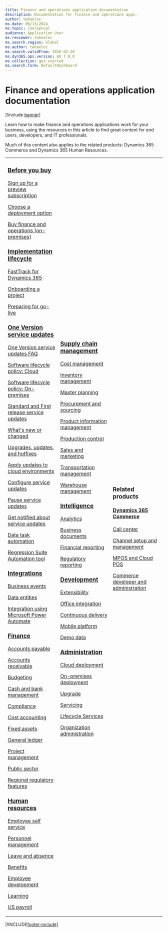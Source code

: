 ```yaml
---
title: Finance and operations application documentation
description: Documentation for finance and operations apps.
author: twheeloc
ms.date: 06/13/2024
ms.topic: conceptual
audience: Application User
ms.reviewer: twheeloc
ms.search.region: Global
ms.author: twheeloc
ms.search.validFrom: 2016-02-28
ms.dyn365.ops.version: AX 7.0.0
ms.collection: get-started
ms.search.form: DefaultDashboard
---
```


# Finance and operations application documentation

[!include [banner](includes/banner.md)]

Learn how to make finance and operations applications work for your business, using the resources in this article to find great content for end users, developers, and IT professionals. 

Much of this content also applies to the related products: Dynamics 365 Commerce and Dynamics 365 Human Resources. 

<table>
<colgroup>
<col width="33%" />
<col width="33%" />
<col width="33%" />
</colgroup>
<tbody>
<tr class="odd">
<td>
<h3><a href="get-started/before-you-buy.md">Before you buy</a></h3>
<p><a href="../dev-itpro/dev-tools/sign-up-preview-subscription.md">Sign up for a preview subscription</a></p>
 <p><a href="../dev-itpro/deployment/choose-deployment-type.md">Choose a deployment option</a></p>
 <p><a href="get-started/purchase-on-premises.md">Buy finance and operations (on-premises)</a></p>

<h3><a href="imp-lifecycle/implementation-lifecycle.md">Implementation lifecycle</a></h3>
<p><a href="/dynamics365/fasttrack/">FastTrack for Dynamics 365</a></p>
<p><a href="imp-lifecycle/onboard.md">Onboarding a project</a></p>
<p><a href="imp-lifecycle/prepare-go-live.md">Preparing for go-live</a></p>

<h3><a href="../dev-itpro/lifecycle-services/oneversion-overview.md">One Version service updates</a></h3>
<p><a href="get-started/one-version.md">One Version service updates FAQ</a></p>
<p><a href="../dev-itpro/migration-upgrade/versions-update-policy.md">Software lifecycle policy: Cloud</a></p>
<p><a href="../dev-itpro/migration-upgrade/on-prem-version-update-policy.md">Software lifecycle policy: On-premises</a></p>
<p><a href="get-started/public-preview-releases.md">Standard and First release service updates</a></p>
<p><a href="get-started/whats-new-changed.md">What's new or changed</a></p>
<p><a href="../dev-itpro/migration-upgrade/upgrade-home-page.md">Upgrades, updates, and hotfixes</a></p>
<p><a href="../dev-itpro/deployment/apply-deployable-package-system.md">Apply updates to cloud environments</a></p>
<p><a href="../dev-itpro/lifecycle-services/configure-service-updates.md">Configure service updates</a></p>
<p><a href="../dev-itpro/lifecycle-services/pause-service-updates.md">Pause service updates</a></p>
<p><a href="../dev-itpro/lifecycle-services/notifications-service-updates.md">Get notified about service updates</a></p>
<p><a href="../dev-itpro/data-entities/data-task-automation.md">Data task automation</a></p>
<p><a href="../dev-itpro/lifecycle-services/using-task-guides-and-bpm-to-create-user-acceptance-tests.md">Regression Suite Automation tool</a></p>

<h3><a href="../dev-itpro/data-entities/integration-overview.md">Integrations</a></h3>
<p><a href="../dev-itpro/business-events/home-page.md">Business events</a></p>
<p><a href="../dev-itpro/data-entities/data-entities.md">Data entities</a></p>
<p><a href="../dev-itpro/data-entities/fin-ops-connector.md">Integration using Microsoft Power Automate</a></p>

<h3><a href="../../finance/index.yml">Finance</a></h3>
<p><a href="../../finance/accounts-payable/accounts-payable.md">Accounts payable</a></p>
<p><a href="../../finance/accounts-receivable/accounts-receivable.md">Accounts receivable</a></p>
<p><a href="../../finance/budgeting/budgeting-overview.md">Budgeting</a></p>
<p><a href="../../finance/cash-bank-management/cash-bank-management.md">Cash and bank management</a></p>
<p><a href="../../finance/general-ledger/audit-policy-rules.md">Compliance</a></p>
<p><a href="../../finance/cost-accounting/cost-accounting-home-page.md">Cost accounting</a></p>
<p><a href="../../finance/fixed-assets/fixed-assets.md">Fixed assets</a></p>
<p><a href="../../finance/general-ledger/general-ledger.md">General ledger</a></p>
<p><a href="/dynamics365/project-operations/prod-pma/overview-project-management-accounting">Project management</a></p>
<p><a href="../../finance/public-sector/public-sector-functionality.md">Public sector</a></p>
<p><a href="../dev-itpro/lcs-solutions/country-region.md">Regional regulatory features</a></p>

<h3><a href="hr/hr-landing-page.md">Human resources</a></h3>
<p><a href="../../human-resources/hr-employee-manager-self-service-overview.md">Employee self service</a></p>
<p><a href="../../human-resources/hr-personnel-departments-jobs-positions.md">Personnel management</a></p>
<p><a href="../../human-resources/hr-leave-and-absence-overview.md">Leave and absence</a></p>
<p><a href="../../human-resources/hr-benefits-manage-program.md">Benefits</a></p>
<p><a href="../../human-resources/hr-develop-performance-management-overview.md">Employee development</a></p>
<p><a href="../../human-resources/hr-learning-courses.md">Learning</a></p>
 <p><a href="hr/localizations/noam-usa-payroll.md">US payroll</a></p>

</td>
<td>
<h3><a href="../../supply-chain/supply-chain-management-welcome.md">Supply chain management</a></h3>
<p><a href="../../supply-chain/cost-management/costing-sheets.md">Cost management</a></p>
<p><a href="../../supply-chain/inventory/inventory-home-page.md">Inventory management</a></p>
<p><a href="../../supply-chain/master-planning/master-plans.md">Master planning</a></p>
<p><a href="../../supply-chain/procurement/procurement-sourcing-overview.md">Procurement and sourcing</a></p>
<p><a href="../../supply-chain/pim/product-information.md">Product information management</a></p>
<p><a href="../../supply-chain/production-control/production-process-overview.md">Production control</a></p>
<p><a href="../../supply-chain/sales-marketing/overview-sales-marketing.md">Sales and marketing</a></p>
<p><a href="../../supply-chain/transportation/transportation-management-overview.md">Transportation management</a></p>
<p><a href="../../supply-chain/warehousing/warehouse-configuration.md">Warehouse management</a></p>


<h3><a href="../dev-itpro/analytics/bi-reporting-home-page.md">Intelligence</a></h3>
<p><a href="../dev-itpro/analytics/analytics.md">Analytics</a></p>
 <p><a href="../dev-itpro/analytics/document-reporting-services.md">Business documents</a></p>
<p><a href="../dev-itpro/analytics/financial-reporting-intro.md">Financial reporting</a></p>
<p><a href="../dev-itpro/analytics/general-electronic-reporting.md">Regulatory reporting</a></p>



<h3><a href="../dev-itpro/dev-tools/developer-home-page.md">Development</h3>
<p><a href="../dev-itpro/extensibility/extensibility-home-page.md">Extensibility</a></p>
<p><a href="../dev-itpro/office-integration/office-integration.md">Office integration</a></p>
<p><a href="../dev-itpro/dev-tools/continuous-delivery-home-page.md">Continuous delivery</a></p>
<p><a href="../dev-itpro/mobile-apps/platform/mobile-platform-home-page.md">Mobile platform</a></p>
<p><a href="get-started/demo-data.md">Demo data</a></p>

<h3><a href="../dev-itpro/sysadmin/system-administration-home-page.md">Administration</h3>
<p><a href="../dev-itpro/deployment/cloud-deployment-overview.md">Cloud deployment</a></p>
<p><a href="../dev-itpro/deployment/on-premises-deployment-landing-page.md">On-premises deployment</a></p>
<p><a href="../dev-itpro/migration-upgrade/upgrade-home-page.md">Upgrade</a></p>
<p><a href="../dev-itpro/dev-tools/continuous-delivery-home-page.md#servicing">Servicing</a></p>
<p><a href="../dev-itpro/lifecycle-services/lcs.md">Lifecycle Services</a></p>
<p><a href="organization-administration/organization-administration-home-page.md">Organization administration</a></p>
</td>
<td>
<h3>Related products</h3>
<h4><a href="/dynamics365/commerce/">Dynamics 365 Commerce</a></h4>
<p><a href="../../commerce/call-center-functionality.md">Call center</p>
<p><a href="../../commerce/define-maintain-retail-channels.md">Channel setup and management</p>
<p><a href="../../commerce/retail-peripherals-overview.md">MPOS and Cloud POS</p>
<p><a href="../../commerce/dev-itpro/dev-retail-home-page.md">Commerce developer and administration</p>


</td>
</tr>

</tbody>
</table>


[!INCLUDE[footer-include](../../includes/footer-banner.md)]

